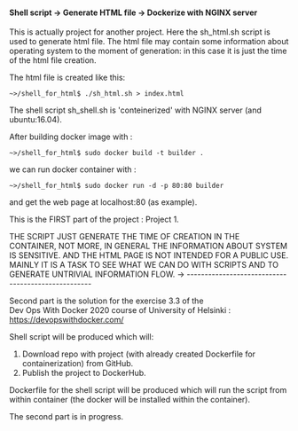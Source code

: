 #### Shell script -> Generate HTML file -> Dockerize with NGINX server

This is actually project for another project. 
Here the sh_html.sh script is used to generate html file. 
The html file may contain some information about 
operating system to the moment of generation: in this case it is just the time of the html file creation. 

The html file is created like this:   

```~>/shell_for_html$ ./sh_html.sh > index.html```

The shell script sh_shell.sh is 'conteinerized' with NGINX server 
(and ubuntu:16.04). 

After building docker image with :  

```~>/shell_for_html$ sudo docker build -t builder . ```  

we can run docker container with :   

``` ~>/shell_for_html$ sudo docker run -d -p 80:80 builder ```  

and get the web page at localhost:80 (as example).

This is the FIRST part of the project : Project 1.

THE SCRIPT JUST GENERATE THE TIME OF CREATION IN THE CONTAINER, 
NOT MORE, IN GENERAL THE INFORMATION ABOUT SYSTEM IS SENSITIVE. 
AND THE HTML PAGE IS NOT INTENDED FOR A PUBLIC USE. 
MAINLY IT IS A TASK TO SEE WHAT WE CAN DO WITH SCRIPTS AND TO GENERATE UNTRIVIAL INFORMATION FLOW.
-> ---------------------------------------------------

Second part is the solution for the exercise 3.3 of the  
Dev Ops With Docker 2020 course of University of Helsinki :   
https://devopswithdocker.com/

Shell script will be produced which will:
1. Download repo with project (with already created Dockerfile for containerization) from GitHub.
2. Publish the project to DockerHub.

Dockerfile for the shell script will be produced which will run the script from within container (the docker will be installed within the container).

The second part is in progress.


